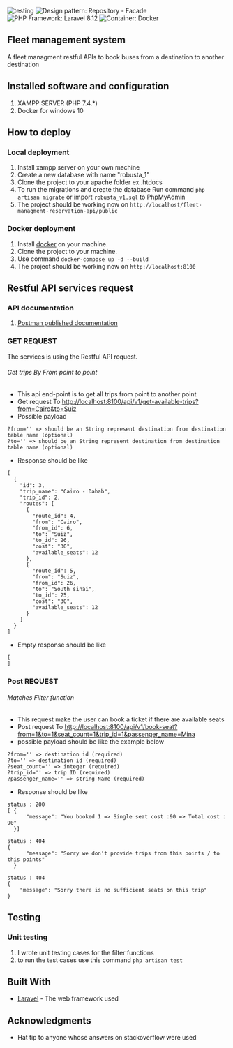  ![testing](https://img.shields.io/badge/Unit%20testing-Passed-brightgreen.svg?style=flat) ![Design pattern: Repository - Facade](https://img.shields.io/badge/Design%20pattern-Repository%2FFacades-purple.svg?style=flat) ![PHP Framework: Laravel 8.12](https://img.shields.io/badge/PHP%20Framework-%20Laravel%208.14-red.svg?style=flat)
![Container: Docker](https://img.shields.io/badge/Container-Docker-blue.svg?style=flat)
## Fleet management system

A fleet managment restful APIs to book buses from a destination to another destination

## Installed software and configuration
01. XAMPP SERVER (PHP 7.4.*)
02. Docker for windows 10

## How to deploy

### Local deployment
01. Install xampp server on your own machine
02. Create a new database with name "robusta_1"
03. Clone the project to your apache folder ex .htdocs
04. To run the migrations and create the database Run command ```php artisan migrate``` or import ```robusta_v1.sql``` to PhpMyAdmin
05. The project should be working now on ```http://localhost/fleet-managment-reservation-api/public```
     
### Docker deployment
01. Install [docker]("https://docs.docker.com/docker-for-windows/install/") on your machine.
02. Clone the project to your machine.
03. Use command ``` docker-compose up -d --build ```
04. The project should be working now on ```http://localhost:8100```

## Restful API services request

### API documentation
01. [Postman published documentation]('https://documenter.getpostman.com/view/4710778/TVep8njt')

### GET REQUEST
The services is using the Restful API request.

###### Get trips By From point to point 
* This api end-point is to get all trips from point to another point
*  Get request To [http://localhost:8100/api/v1/get-available-trips?from=Cairo&to=Suiz](http://localhost:8100/api/v1/get-available-trips?from=Cairo&to=Suiz)
* Possible payload
```
?from='' => should be an String represent destination from destination table name (optional)
?to='' => should be an String represent destination from destination table name (optional)

```

* Response should be like 
```
[
  {
    "id": 3,
    "trip_name": "Cairo - Dahab",
    "trip_id": 2,
    "routes": [
      {
        "route_id": 4,
        "from": "Cairo",
        "from_id": 6,
        "to": "Suiz",
        "to_id": 26,
        "cost": "30",
        "available_seats": 12
      },
      {
        "route_id": 5,
        "from": "Suiz",
        "from_id": 26,
        "to": "South sinai",
        "to_id": 25,
        "cost": "30",
        "available_seats": 12
      }
    ]
  }
]
```

* Empty response should be like 
```
[
]
```

### Post REQUEST
###### Matches Filter function 
* This request make the user can book a ticket if there are available seats
* Post request To [http://localhost:8100/api/v1/book-seat?from=1&to=1&seat_count=1&trip_id=1&passenger_name=Mina](http://localhost:8100/api/v1/book-seat?from=1&to=1&seat_count=1&trip_id=1&passenger_name=Mina)
* possible payload should be like the example below
```
?from='' => destination id (required)
?to='' => destination id (required)
?seat_count='' => integer (required)
?trip_id='' => trip ID (required)
?passenger_name='' => string Name (required)
```
* Response should be like 
```
status : 200
[ {
      "message": "You booked 1 => Single seat cost :90 => Total cost : 90"
  }]
```

```
status : 404
{
      "message": "Sorry we don't provide trips from this points / to this points"
  }
```

```
status : 404
{
    "message": "Sorry there is no sufficient seats on this trip"
}
```



## Testing
### Unit testing
01. I wrote unit testing cases for the filter functions 
02. to run the test cases use this command ``` php artisan test ```

## Built With
* [Laravel](https://laravel.com/docs) - The web framework used
## Acknowledgments
* Hat tip to anyone whose answers on stackoverflow were used